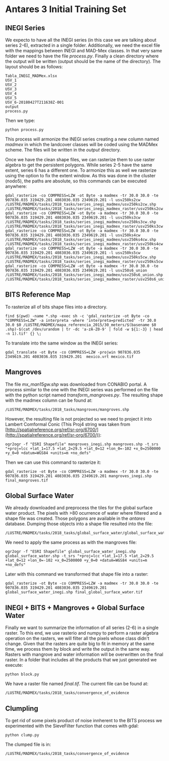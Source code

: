 # Antares 3 Initial Training Set

## INEGI Series

We expecto to have all the INEGI series (in this case we are talking about series 2-6), extracted in a single folder. Additionally, we need the excel file with the mappings between INEGI and MAD-Mex classes. In that very same folder we need to have the file *process.py*. Finally a clean directory where the output will be written (output should be the name of the directory). The layout should be as follows:

```
Tabla_INEGI_MADMex.xlsx
USV_1
USV_2
USV_3
USV_4
USV_5
USV_6-20180427T211638Z-001
output
process.py
```

Then we type:

```
python process.py
```

This process will armonize the INEGI series creating a new column named *madmex* in which the landcover classes will be coded using the MADMex scheme. The files will be written in the *output* directory.

Once we have the clean shape files, we can rasterize them to use raster algebra to get the persistent polygons. While series 2-5 have the same extent, series 6 has a different one. To armonize this as well we rasterize using the option to fix the extent window. As this was done in the cluster (nodo5), the paths are absolute, so this commands can be executed anywhere:

```
gdal_rasterize -co COMPRESS=LZW -ot Byte -a madmex -tr 30.0 30.0 -te  907836.035 319429.201 4083036.035 2349619.201 -l usv250ks2cw /LUSTRE/MADMEX/tasks/2018_tasks/series_inegi_madmex/usv250ks2cw.shp /LUSTRE/MADMEX/tasks/2018_tasks/series_inegi_madmex_raster/usv250ks2cw.tif
gdal_rasterize -co COMPRESS=LZW -ot Byte -a madmex -tr 30.0 30.0 -te  907836.035 319429.201 4083036.035 2349619.201 -l usv250ks3cw /LUSTRE/MADMEX/tasks/2018_tasks/series_inegi_madmex/usv250ks3cw.shp /LUSTRE/MADMEX/tasks/2018_tasks/series_inegi_madmex_raster/usv250ks3cw.tif
gdal_rasterize -co COMPRESS=LZW -ot Byte -a madmex -tr 30.0 30.0 -te  907836.035 319429.201 4083036.035 2349619.201 -l usv250ks4cw /LUSTRE/MADMEX/tasks/2018_tasks/series_inegi_madmex/usv250ks4cw.shp /LUSTRE/MADMEX/tasks/2018_tasks/series_inegi_madmex_raster/usv250ks4cw.tif
gdal_rasterize -co COMPRESS=LZW -ot Byte -a madmex -tr 30.0 30.0 -te  907836.035 319429.201 4083036.035 2349619.201 -l usv250ks5cw /LUSTRE/MADMEX/tasks/2018_tasks/series_inegi_madmex/usv250ks5cw.shp /LUSTRE/MADMEX/tasks/2018_tasks/series_inegi_madmex_raster/usv250ks5cw.tif
gdal_rasterize -co COMPRESS=LZW -ot Byte -a madmex -tr 30.0 30.0 -te  907836.035 319429.201 4083036.035 2349619.201 -l usv250s6_union /LUSTRE/MADMEX/tasks/2018_tasks/series_inegi_madmex/usv250s6_union.shp /LUSTRE/MADMEX/tasks/2018_tasks/series_inegi_madmex_raster/usv250s6_union.tif
```


## BITS Reference Map

To rasterize all of bits shape files into a directory.

```
find $(pwd) -name *.shp -exec sh -c 'gdal_rasterize -ot Byte -co "COMPRESS=LZW" -a interpreta -where 'interpreta=predicted' -tr 30.0 30.0 $0 /LUSTRE/MADMEX/mapa_referencia_2015/30_meters/$(basename $0 .shp)-$(cat /dev/urandom | tr -dc 'a-zA-Z0-9' | fold -w ${1:-3} | head -n 1).tif' {} \;
```


To translate into the same window as the INEGI series:

```
gdal_translate -ot Byte -co COMPRESS=LZW -projwin 907836.035 2349619.201 4083036.035 319429.201  mexico.vrt mexico.tif
```

## Mangroves

The file *mx_man15gw.shp* was downloaded from CONABIO portal. A process similar to the one with the INEGI series was performed on the file with the python script named *transform_mangroves.py*. The resulting shape with the madmex column can be found at:

```
/LUSTRE/MADMEX/tasks/2018_tasks/mangroves/mangroves.shp
```

However, the resulting file is not projected so we need to project it into Lambert Comformal Conic (This Proj4 string was taken from [http://spatialreference.org/ref/sr-org/6700/](http://spatialreference.org/ref/sr-org/6700/)):

```
ogr2ogr -f "ESRI Shapefile" mangroves_inegi.shp mangroves.shp -t_srs "+proj=lcc +lat_1=17.5 +lat_2=29.5 +lat_0=12 +lon_0=-102 +x_0=2500000 +y_0=0 +datum=WGS84 +units=m +no_defs"
```

Then we can use this command to rasterize it:

```
gdal_rasterize -ot Byte -co COMPRESS=LZW -a madmex -tr 30.0 30.0 -te 907836.035 319429.201 4083036.035 2349619.201 mangroves_inegi.shp final_mangroves.tif
```


## Global Surface Water

We already downloaded and preprocess the tiles for the global surface water product. The pixels with >80 ocurrence of water where filtered and a shape file was created. Those polygons are available in the *antares* database. Dumping those objects into a shape file resulted into the file:

```
/LUSTRE/MADMEX/tasks/2018_tasks/global_surface_water/global_surface_water.shp
```

We need to apply the same process as with the mangroves file:

```
ogr2ogr -f "ESRI Shapefile" global_surface_water_inegi.shp global_surface_water.shp -t_srs "+proj=lcc +lat_1=17.5 +lat_2=29.5 +lat_0=12 +lon_0=-102 +x_0=2500000 +y_0=0 +datum=WGS84 +units=m +no_defs"
```


Later with this command we transformed that shape file into a raster:

```
gdal_rasterize -ot Byte -co COMPRESS=LZW -a madmex -tr 30.0 30.0 -te 907836.035 319429.201 4083036.035 2349619.201 global_surface_water_inegi.shp final_global_surface_water.tif
```

## INEGI + BITS + Mangroves + Global Surface Water

Finally we want to summarize the information of all series (2-6) in a single raster. To this end, we use rasterio and numpy to perform a raster algebra operation on the rasters, we will filter all the pixels whose class didn't change. Given that the rasters are quite big to fit in memory at the same time, we process them by block and write the output in the same way. Rasters with mangrove and water information will be overwritten on the final raster. In a folder that includes all the products that we just generated we execute:

```
python block.py
```

We have a raster file named *final.tif*. The current file can be found at:

```
/LUSTRE/MADMEX/tasks/2018_tasks/convergence_of_evidence
```

## Clumpling

To get rid of some pixels product of noise innherent to the BITS process we experimented with the SieveFilter function that comes with gdal:

```
python clump.py
```

The clumped file is in:

```
/LUSTRE/MADMEX/tasks/2018_tasks/convergence_of_evidence
```


